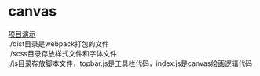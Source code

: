 # canvas
[项目演示](https://sataniya.github.io/canvas)  
./dist目录是webpack打包的文件  
./scss目录存放样式文件和字体文件  
./js目录存放脚本文件，topbar.js是工具栏代码，index.js是canvas绘画逻辑代码  
